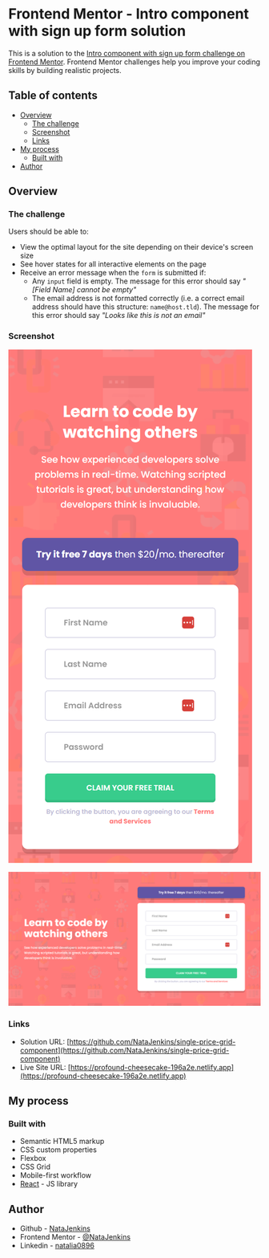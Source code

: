 # Frontend Mentor - Intro component with sign up form solution

This is a solution to the [Intro component with sign up form challenge on Frontend Mentor](https://www.frontendmentor.io/challenges/intro-component-with-signup-form-5cf91bd49edda32581d28fd1). Frontend Mentor challenges help you improve your coding skills by building realistic projects.

## Table of contents

-   [Overview](#overview)
    -   [The challenge](#the-challenge)
    -   [Screenshot](#screenshot)
    -   [Links](#links)
-   [My process](#my-process)
    -   [Built with](#built-with)
-   [Author](#author)

## Overview

### The challenge

Users should be able to:

-   View the optimal layout for the site depending on their device's screen size
-   See hover states for all interactive elements on the page
-   Receive an error message when the `form` is submitted if:
    -   Any `input` field is empty. The message for this error should say _"[Field Name] cannot be empty"_
    -   The email address is not formatted correctly (i.e. a correct email address should have this structure: `name@host.tld`). The message for this error should say _"Looks like this is not an email"_

### Screenshot

![](./src/assets/ss-mobile.png)

![](./src/assets/ss-desktop.png)

### Links

-   Solution URL: [https://github.com/NataJenkins/single-price-grid-component](https://github.com/NataJenkins/single-price-grid-component)
-   Live Site URL: [https://profound-cheesecake-196a2e.netlify.app](https://profound-cheesecake-196a2e.netlify.app)

## My process

### Built with

-   Semantic HTML5 markup
-   CSS custom properties
-   Flexbox
-   CSS Grid
-   Mobile-first workflow
-   [React](https://reactjs.org/) - JS library

## Author

-   Github - [NataJenkins](https://github.com/NataJenkins)
-   Frontend Mentor - [@NataJenkins](https://www.frontendmentor.io/profile/NataJenkins)
-   Linkedin - [natalia0896](https://www.linkedin.com/in/natalia0896/)

